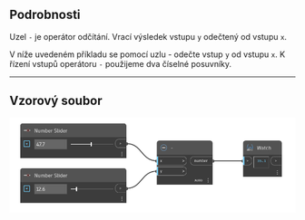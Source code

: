 ## Podrobnosti
Uzel `-` je operátor odčítání. Vrací výsledek vstupu `y` odečtený od vstupu `x`.

V níže uvedeném příkladu se pomocí uzlu - odečte vstup `y` od vstupu `x`. K řízení vstupů operátoru `-` použijeme dva číselné posuvníky.
___
## Vzorový soubor

![-](./-_img.jpg)
